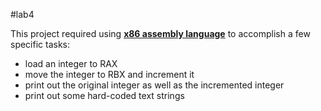 #lab4

This project required using **[x86 assembly language](src/lab4.asm)** to accomplish a few specific tasks:
- load an integer to RAX
- move the integer to RBX and increment it
- print out the original integer as well as the incremented integer
- print out some hard-coded text strings
